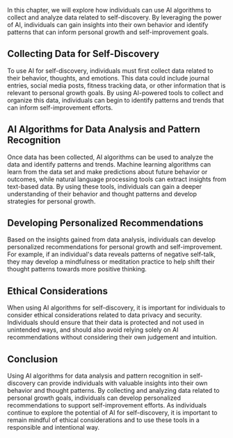 
In this chapter, we will explore how individuals can use AI algorithms to collect and analyze data related to self-discovery. By leveraging the power of AI, individuals can gain insights into their own behavior and identify patterns that can inform personal growth and self-improvement goals.

Collecting Data for Self-Discovery
----------------------------------

To use AI for self-discovery, individuals must first collect data related to their behavior, thoughts, and emotions. This data could include journal entries, social media posts, fitness tracking data, or other information that is relevant to personal growth goals. By using AI-powered tools to collect and organize this data, individuals can begin to identify patterns and trends that can inform self-improvement efforts.

AI Algorithms for Data Analysis and Pattern Recognition
-------------------------------------------------------

Once data has been collected, AI algorithms can be used to analyze the data and identify patterns and trends. Machine learning algorithms can learn from the data set and make predictions about future behavior or outcomes, while natural language processing tools can extract insights from text-based data. By using these tools, individuals can gain a deeper understanding of their behavior and thought patterns and develop strategies for personal growth.

Developing Personalized Recommendations
---------------------------------------

Based on the insights gained from data analysis, individuals can develop personalized recommendations for personal growth and self-improvement. For example, if an individual's data reveals patterns of negative self-talk, they may develop a mindfulness or meditation practice to help shift their thought patterns towards more positive thinking.

Ethical Considerations
----------------------

When using AI algorithms for self-discovery, it is important for individuals to consider ethical considerations related to data privacy and security. Individuals should ensure that their data is protected and not used in unintended ways, and should also avoid relying solely on AI recommendations without considering their own judgement and intuition.

Conclusion
----------

Using AI algorithms for data analysis and pattern recognition in self-discovery can provide individuals with valuable insights into their own behavior and thought patterns. By collecting and analyzing data related to personal growth goals, individuals can develop personalized recommendations to support self-improvement efforts. As individuals continue to explore the potential of AI for self-discovery, it is important to remain mindful of ethical considerations and to use these tools in a responsible and intentional way.
